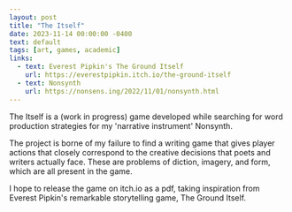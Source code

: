 ```yaml
---
layout: post
title: "The Itself"
date: 2023-11-14 00:00:00 -0400
text: default
tags: [art, games, academic]
links:
  - text: Everest Pipkin's The Ground Itself
    url: https://everestpipkin.itch.io/the-ground-itself
  - text: Nonsynth
    url: https://nonsens.ing/2022/11/01/nonsynth.html
---
```

The Itself is a (work in progress) game developed while searching for word production strategies for my 'narrative instrument' Nonsynth.

The project is borne of my failure to find a writing game that gives player actions that closely correspond to the creative decisions that poets and writers actually face. These are problems of diction, imagery, and form, which are all present in the game.

I hope to release the game on itch.io as a pdf, taking inspiration from Everest Pipkin's remarkable storytelling game, The Ground Itself. 
